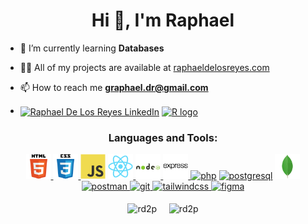 <h1 align="center">Hi 👋, I'm Raphael</h1>

- 🌱 I’m currently learning **Databases**

- 👨‍💻 All of my projects are available at [raphaeldelosreyes.com](https://raphaeldelosreyes.com)

- 📫 How to reach me **graphael.dr@gmail.com**
  
- <a href="https://linkedin.com/in/glennraphaeldlr" target="blank"><img align="center" src="https://cdn.jsdelivr.net/gh/devicons/devicon/icons/linkedin/linkedin-original.svg" alt="Raphael De Los Reyes LinkedIn" height="30" width="40" /></a>
<a href="https://blog.raphaeldelosreyes.com" target="blank"><img align="center" src="https://github.com/RD2P/RD2P/assets/66042641/6489cebb-e54b-4a79-8646-67fbe1b0d074" alt="R logo" height="32" width="32" /></a>

<h3 align="center">Languages and Tools:</h3>

<div align="center"> 
  <a href="https://www.w3.org/html/" target="_blank" rel="noreferrer"> <img src="https://raw.githubusercontent.com/devicons/devicon/master/icons/html5/html5-original-wordmark.svg" alt="html5" width="40" height="40"/> </a>
  <a href="https://www.w3schools.com/css/" target="_blank" rel="noreferrer"> <img src="https://raw.githubusercontent.com/devicons/devicon/master/icons/css3/css3-original-wordmark.svg" alt="css3" width="40" height="40"/> </a>   
  <a href="https://developer.mozilla.org/en-US/docs/Web/JavaScript" target="_blank" rel="noreferrer"> <img src="https://raw.githubusercontent.com/devicons/devicon/master/icons/javascript/javascript-original.svg" alt="javascript" width="40" height="40"/></a> 
  <a href="https://reactjs.org/" target="_blank" rel="noreferrer"> <img src="https://raw.githubusercontent.com/devicons/devicon/master/icons/react/react-original.svg" alt="react" width="40" height="40"/> </a> 
  <a href="https://nodejs.org" target="_blank" rel="noreferrer"> <img src="https://github.com/RD2P/RD2P/blob/main/node-icon.png" alt="nodejs" width="40" height="40"/> </a>
  <a href="https://expressjs.com" target="_blank" rel="noreferrer"> <img src="https://github.com/RD2P/RD2P/blob/main/express-icon.png" alt="express" width="40" height="40"/> </a>
  <a href="https://www.php.net" target="_blank" rel="noreferrer"><img src="https://cdn.jsdelivr.net/gh/devicons/devicon@latest/icons/php/php-original.svg" alt="php" width="40" height="40"/></a>       
  <a href="https://www.postgresql.org/" target="_blank" rel="noreferrer"> <img src="https://cdn.jsdelivr.net/gh/devicons/devicon/icons/postgresql/postgresql-original-wordmark.svg" alt="postgresql" width="40" height="40" /></a>
  <a href="https://www.mongodb.com/" target="_blank" rel="noreferrer"> <img src="https://raw.githubusercontent.com/devicons/devicon/master/icons/mongodb/mongodb-original.svg" alt="mongodb" width="40" height="40"/></a>
  <a href="https://postman.com" target="_blank" rel="noreferrer"> <img src="https://www.vectorlogo.zone/logos/getpostman/getpostman-icon.svg" alt="postman" width="40" height="40"/> </a> 
  <a href="https://git-scm.com/" target="_blank" rel="noreferrer"> <img src="https://www.vectorlogo.zone/logos/git-scm/git-scm-icon.svg" alt="git" width="40" height="40"/> </a>
  <a href="https://tailwindcss.com/" target="_blank" rel="noreferrer"> <img src="https://cdn.jsdelivr.net/gh/devicons/devicon@latest/icons/tailwindcss/tailwindcss-original.svg" alt="tailwindcss" width="40" height="40"/> </a>
  <a href="https://www.figma.com/" target="_blank" rel="noreferrer"> <img src="https://www.vectorlogo.zone/logos/figma/figma-icon.svg" alt="figma" width="40" height="40"/> </a> 
</div>

<br/>

<div align="center">
  <img align="center" src="https://github-readme-stats.vercel.app/api/top-langs?username=rd2p&show_icons=true&locale=en&layout=compact" alt="rd2p" />&nbsp;&nbsp;&nbsp;&nbsp;
  <img align="center" src="https://github-readme-streak-stats.herokuapp.com/?user=rd2p&" alt="rd2p" />
</div>

